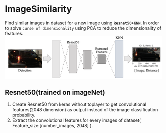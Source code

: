 # ImageSimilarity
Find similar images in dataset for a new image using **`Resnet50+KNN`**. In order to solve `curse of dimensionality` using PCA to reduce the dimensionality of features.
![](https://github.com/popCain/ImageSimilarity/blob/main/image/resnet50_knn.png)
## Resnet50(trained on imageNet)
1. Create Resnet50 from keras without toplayer to get convolutional features(2048 dimension) as output instead of the image classification probability.  
2. Extract the convolutional features for every images of dataset( Feature_size:[number_images, 2048] ).
